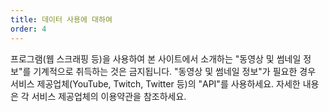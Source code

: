 ```yaml
---
title: 데이터 사용에 대하여
order: 4
---
```


프로그램(웹 스크래핑 등)을 사용하여 본 사이트에서 소개하는 "동영상 및 썸네일 정보"를 기계적으로 취득하는 것은 금지됩니다.
"동영상 및 썸네일 정보"가 필요한 경우 서비스 제공업체(YouTube, Twitch, Twitter 등)의 "API"를 사용하세요.
자세한 내용은 각 서비스 제공업체의 이용약관을 참조하세요.